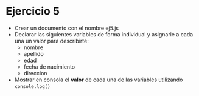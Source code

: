 # Ejercicio 5

* Crear un documento con el nombre ej5.js
* Declarar las siguientes variables de forma individual y asignarle a cada una un valor para describirte:
  * nombre
  * apellido
  * edad
  * fecha de nacimiento
  * direccion
* Mostrar en consola el **valor** de cada una de las variables utilizando `console.log()`